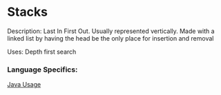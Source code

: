 # Stacks
Description: Last In First Out. Usually represented vertically. Made with a linked list by having the head be the only place for insertion and removal

Uses: Depth first search

### Language Specifics:
[Java Usage](/languages/java/java-stacks.md)